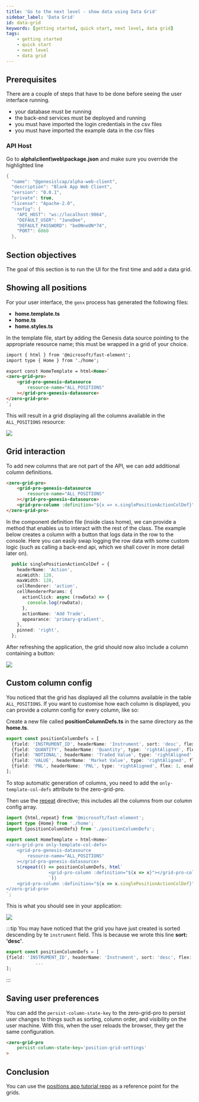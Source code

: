 ```yaml
---
title: 'Go to the next level - show data using Data Grid'
sidebar_label: 'Data Grid'
id: data-grid
keywords: [getting started, quick start, next level, data grid]
tags:
    - getting started
    - quick start
    - next level
    - data grid
---
```


## Prerequisites

There are a couple of steps that have to be done before seeing the user interface running.
- your database must be running
- the back-end services must be deployed and running
- you must have imported the login credentials in the csv files
- you must have imported the example data in the csv files

### API Host

Go to **alpha\client\web\package.json** and make sure you override the highlighted line

```kotlin {8} title="web\package.json"
{
  "name": "@genesislcap/alpha-web-client",
  "description": "Blank App Web Client",
  "version": "0.0.1",
  "private": true,
  "license": "Apache-2.0",
  "config": {
    "API_HOST": "ws://localhost:9064",
    "DEFAULT_USER": "JaneDee",
    "DEFAULT_PASSWORD": "beONneON*74",
    "PORT": 6060
  },
  ```

## Section objectives
The goal of this section is to run the UI for the first time and add a data grid.

## Showing all positions

For your user interface, the `genx` process has generated the following files:

- **home.template.ts**
- **home.ts**
- **home.styles.ts**

In the template file, start by adding the Genesis data source pointing to the appropriate resource name; this must be wrapped in a grid of your choice.
<!-- This example uses order-by which we could not make it happen at the time.


[//]: # (link to grid-pro-genesis-datasource tsdocs)
```html title="home.template.ts"
<zero-grid-pro>
	<grid-pro-genesis-datasource
		resource-name="ALL_POSITIONS"
		order-by="INSTRUMENT_ID"
	></grid-pro-genesis-datasource>
</zero-grid-pro>
```
-->

[//]: # (link to grid-pro-genesis-datasource tsdocs)
```html {5-9} title="home.template.ts"
import { html } from '@microsoft/fast-element';
import type { Home } from './home';

export const HomeTemplate = html<Home>`
<zero-grid-pro>
    <grid-pro-genesis-datasource
        resource-name="ALL_POSITIONS"
    ></grid-pro-genesis-datasource>
</zero-grid-pro>
`;

```


This will result in a grid displaying all the columns available in the `ALL_POSITIONS` resource:

![](/img/positions-grid.png)

## Grid interaction

To add new columns that are not part of the API, we can add additional column definitions.

```html {5} title="home.template.ts"
<zero-grid-pro>
    <grid-pro-genesis-datasource
        resource-name="ALL_POSITIONS"
    ></grid-pro-genesis-datasource>
    <grid-pro-column :definition="${x => x.singlePositionActionColDef}" />
</zero-grid-pro>

```

In the component definition file (inside class home), we can provide a method that enables us to interact with the rest of the class.
The example below creates a column with a button that logs data in the row to the console.
Here you can easily swap logging the row data with some custom logic (such as calling a back-end api, which we shall cover in more detail later on).

```typescript title="home.ts"
  public singlePositionActionColDef = {
    headerName: 'Action',
    minWidth: 120,
    maxWidth: 120,
    cellRenderer: 'action',
    cellRendererParams: {
      actionClick: async (rowData) => {
        console.log(rowData);
      },
      actionName: 'Add Trade',
      appearance: 'primary-gradient',
    },
    pinned: 'right',
  };
```

After refreshing the application, the grid should now also include a column containing a button:

![](/img/positions-grid-with-button.png)

## Custom column config

You noticed that the grid has displayed all the columns available in the table `ALL_POSITIONS`. If you want to customise how each column is displayed, you can provide a column config for every column, like so:

Create a new file called **positionColumnDefs.ts** in the same directory as the **home.ts**.

```typescript title="positionColumnDefs.ts"
export const positionColumnDefs = [
  {field: 'INSTRUMENT_ID', headerName: 'Instrument', sort: 'desc', flex: 2},
  {field: 'QUANTITY', headerName: 'Quantity', type: 'rightAligned', flex: 1, enableCellChangeFlash: true},
  {field: 'NOTIONAL', headerName: 'Traded Value', type: 'rightAligned', flex: 1, enableCellChangeFlash: true},
  {field: 'VALUE', headerName: 'Market Value', type: 'rightAligned', flex: 1, enableCellChangeFlash: true},
  {field: 'PNL', headerName: 'PNL', type: 'rightAligned', flex: 1, enableCellChangeFlash: true},
];
```

To stop automatic generation of columns, you need to add the `only-template-col-defs` attribute to the zero-grid-pro.

Then use the [repeat](https://www.fast.design/docs/fast-element/using-directives/#the-repeat-directive) directive; this includes all the columns from our column config array.


```typescript {1,3,6,10-12} title="home.template.ts"
import {html,repeat} from '@microsoft/fast-element';
import type {Home} from './home';
import {positionColumnDefs} from './positionColumnDefs';

export const HomeTemplate = html<Home>`
<zero-grid-pro only-template-col-defs>
    <grid-pro-genesis-datasource
        resource-name="ALL_POSITIONS"
    ></grid-pro-genesis-datasource>
    ${repeat(() => positionColumnDefs, html`
                <grid-pro-column :definition="${x => x}"></grid-pro-column>
                `)}
    <grid-pro-column :definition="${x => x.singlePositionActionColDef}"></grid-pro-column>
</zero-grid-pro>
`;
```

This is what you should see in your application:

![](/img/positions-grid-with-custom-columns.png)

:::tip
  You may have noticed that the grid you have just created is sorted descending by te `instrument` field. This is because we wrote this line **sort: 'desc'**.
  ```typescript title="positionColumnDefs.ts"
export const positionColumnDefs = [
  {field: 'INSTRUMENT_ID', headerName: 'Instrument', sort: 'desc', flex: 2},
             ...
];
  ``` 
:::

## Saving user preferences

You can add the `persist-column-state-key` to the zero-grid-pro to persist user changes to things such as sorting, column order, and visibility on the user machine. With this, when the user reloads the browser, they get the same configuration.

```html {2} title="home.template.ts"
<zero-grid-pro
    persist-column-state-key='position-grid-settings'
>
```


[//]: # (link to zero-grid-pro tsdocs)

## Conclusion
You can use the [positions app tutorial repo](https://github.com/genesiscommunitysuccess/positions-app-tutorial/tree/Complete_positions_app/client/web/src/routes/home) as a reference point for the grids.
